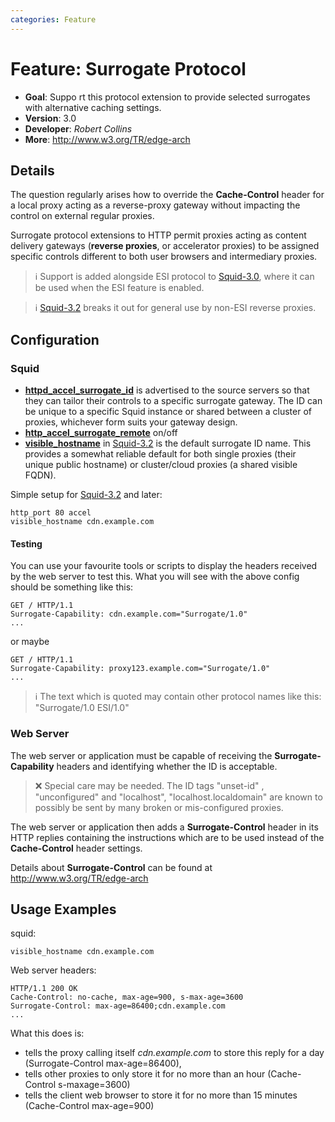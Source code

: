 ```yaml
---
categories: Feature
---
```

# Feature: Surrogate Protocol

  - **Goal**: Suppo rt this protocol extension to provide selected
    surrogates with alternative caching settings.
- **Version**: 3.0
- **Developer**:
    _Robert Collins_
- **More**: <http://www.w3.org/TR/edge-arch>

## Details

The question regularly arises how to override the **Cache-Control**
header for a local proxy acting as a reverse-proxy gateway without
impacting the control on external regular proxies.

Surrogate protocol extensions to HTTP permit proxies acting as content
delivery gateways (**reverse proxies**, or accelerator proxies) to be
assigned specific controls different to both user browsers and
intermediary proxies.

> :information_source:
    Support is added alongside ESI protocol to
    [Squid-3.0](/Releases/Squid-3.0),
    where it can be used when the ESI feature is enabled.

> :information_source:
    [Squid-3.2](/Releases/Squid-3.2)
    breaks it out for general use by non-ESI reverse proxies.

## Configuration

### Squid

- **[httpd_accel_surrogate_id](http://www.squid-cache.org/Doc/config/httpd_accel_surrogate_id)**
    is advertised to the source servers so that they can tailor their
    controls to a specific surrogate gateway. The ID can be unique to a
    specific Squid instance or shared between a cluster of proxies,
    whichever form suits your gateway design.
- **[http_accel_surrogate_remote](http://www.squid-cache.org/Doc/config/http_accel_surrogate_remote)**
    on/off
- **[visible_hostname](http://www.squid-cache.org/Doc/config/visible_hostname)**
    in
    [Squid-3.2](/Releases/Squid-3.2)
    is the default surrogate ID name. This provides a somewhat reliable
    default for both single proxies (their unique public hostname) or
    cluster/cloud proxies (a shared visible FQDN).

Simple setup for [Squid-3.2](/Releases/Squid-3.2) and later:

    http_port 80 accel
    visible_hostname cdn.example.com


#### Testing

You can use your favourite tools or scripts to display the headers
received by the web server to test this. What you will see with the
above config should be something like this:

    GET / HTTP/1.1
    Surrogate-Capability: cdn.example.com="Surrogate/1.0"
    ...

or maybe

    GET / HTTP/1.1
    Surrogate-Capability: proxy123.example.com="Surrogate/1.0"
    ...

> :information_source:
    The text which is quoted may contain other protocol names like this:
    "Surrogate/1.0 ESI/1.0"

### Web Server

The web server or application must be capable of receiving the
**Surrogate-Capability** headers and identifying whether the ID is
acceptable.

> :x:
    Special care may be needed. The ID tags "unset-id" , "unconfigured"
    and "localhost", "localhost.localdomain" are known to possibly be
    sent by many broken or mis-configured proxies.

The web server or application then adds a **Surrogate-Control** header
in its HTTP replies containing the instructions which are to be used
instead of the **Cache-Control** header settings.

Details about **Surrogate-Control** can be found at
<http://www.w3.org/TR/edge-arch>

## Usage Examples

squid:

    visible_hostname cdn.example.com

Web server headers:

    HTTP/1.1 200 OK
    Cache-Control: no-cache, max-age=900, s-max-age=3600
    Surrogate-Control: max-age=86400;cdn.example.com
    ...

What this does is:

- tells the proxy calling itself *cdn.example.com* to store this reply
    for a day (Surrogate-Control max-age=86400),
- tells other proxies to only store it for no more than an hour
    (Cache-Control s-maxage=3600)
- tells the client web browser to store it for no more than 15 minutes
    (Cache-Control max-age=900)

